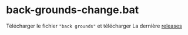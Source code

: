 # back-grounds-change.bat
Télécharger le fichier `"back grounds"` et télécharger La dernière [releases](https://github.com/4samsamAC/back-grounds-change.bat/tags)
